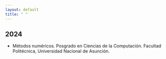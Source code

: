 ```yaml
---
layout: default
title: " "
---
```


## 2024

- Métodos numéricos. Posgrado en Ciencias de la Computación. Facultad Politécnica, Universidad Nacional de Asunción.

